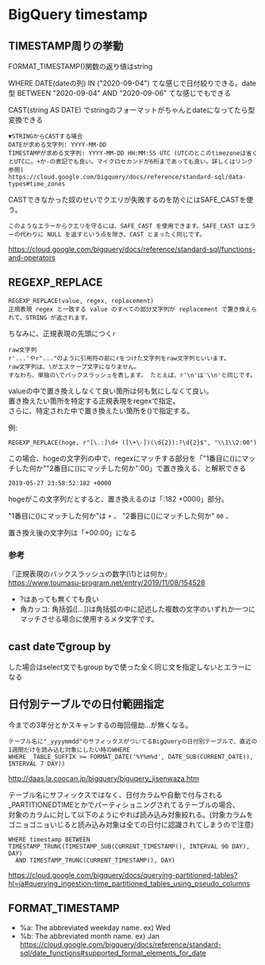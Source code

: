 # BigQuery timestamp

## TIMESTAMP周りの挙動

FORMAT_TIMESTAMP()関数の返り値はstring

WHERE DATE(dateの列) IN ("2020-09-04") てな感じで日付絞りできる。date型 BETWEEN "2020-09-04" AND "2020-09-06" てな感じでもできる

CAST(string AS DATE) でstringのフォーマットがちゃんとdateになってたら型変換できる
```
▼STRINGからCASTする場合
DATEが求める文字列: YYYY-MM-DD
TIMESTAMPが求める文字列: YYYY-MM-DD HH:MM:SS UTC (UTCのとこのtimezoneは省くとUTCに。+か-の表記でも良い。マイクロセカンドが6桁まであっても良い。詳しくはリンク参照)
https://cloud.google.com/bigquery/docs/reference/standard-sql/data-types#time_zones
```

CASTできなかった奴のせいでクエリが失敗するのを防ぐにはSAFE_CASTを使う。
```
このようなエラーからクエリを守るには、SAFE_CAST を使用できます。SAFE_CAST はエラーの代わりに NULL を返すという点を除き、CAST とまったく同じです。
```
https://cloud.google.com/bigquery/docs/reference/standard-sql/functions-and-operators

## REGEXP_REPLACE
```
REGEXP_REPLACE(value, regex, replacement)
正規表現 regex と一致する value のすべての部分文字列が replacement で置き換えられて、STRING が返されます。
```

ちなみに、正規表現の先頭につく`r`  
```
raw文字列
r'...'やr"..."のように引用符の前にrをつけた文字列をraw文字列といいます。
raw文字列は、\がエスケープ文字になりません。
すなわち、単独の\でバックスラッシュを表します。 たとえば、r'\n'は'\\n'と同じです。
```

valueの中で置き換えしなくて良い箇所は何も気にしなくて良い。  
置き換えたい箇所を特定する正規表現をregexで指定。  
さらに、特定された中で置き換えたい箇所を()で指定する。

例:
```
REGEXP_REPLACE(hoge, r"[\.:]\d+ ([\+\-])(\d{2}):?\d{2}$", "\\1\\2:00")
```

この場合、hogeの文字列の中で、regexにマッチする部分を「"1番目に()にマッチした何か""2番目に()にマッチした何か":00」で置き換える、と解釈できる
```
2019-05-27 23:58:52:182 +0000
```
hogeがこの文字列だとすると、置き換えるのは「:182 +0000」部分。

"1番目に()にマッチした何か"は `+` 、
"2番目に()にマッチした何か" `00` 、

置き換え後の文字列は「+00:00」になる

### 参考
『正規表現のバックスラッシュの数字(\1)とは何か』  
https://www.toumasu-program.net/entry/2019/11/08/154528  

- ?はあっても無くても良い
- 角カッコ: 角括弧([...])は角括弧の中に記述した複数の文字のいずれか一つにマッチさせる場合に使用するメタ文字です。

## cast dateでgroup by
した場合はselect文でもgroup byで使った全く同じ文を指定しないとエラーになる

## 日付別テーブルでの日付範囲指定
今までの3年分とかスキャンするの毎回億劫...が無くなる。
```
テーブル名に"_yyyymmdd"のサフィックスがついてるBigQueryの日付別テーブルで、直近の1週間だけを読み込む対象にしたい時のWHERE
WHERE _TABLE_SUFFIX >= FORMAT_DATE('%Y%m%d', DATE_SUB(CURRENT_DATE(), INTERVAL 7 DAY))
```
http://daas.la.coocan.jp/bigquery/biguqery_jisenwaza.htm

テーブル名にサフィックスではなく、日付カラムや自動で付与される_PARTITIONEDTIMEとかでパーティショニングされてるテーブルの場合、  
対象のカラムに対して以下のようにやれば読み込み対象絞れる。(対象カラムをゴニョゴニョいじると読み込み対象は全ての日付に認識されてしまうので注意)
```
WHERE timestamp BETWEEN TIMESTAMP_TRUNC(TIMESTAMP_SUB(CURRENT_TIMESTAMP(), INTERVAL 90 DAY), DAY)
  AND TIMESTAMP_TRUNC(CURRENT_TIMESTAMP(), DAY)
```
https://cloud.google.com/bigquery/docs/querying-partitioned-tables?hl=ja#querying_ingestion-time_partitioned_tables_using_pseudo_columns

## FORMAT_TIMESTAMP
- %a: The abbreviated weekday name.	ex) Wed
- %b: The abbreviated month name.	ex) Jan
https://cloud.google.com/bigquery/docs/reference/standard-sql/date_functions#supported_format_elements_for_date